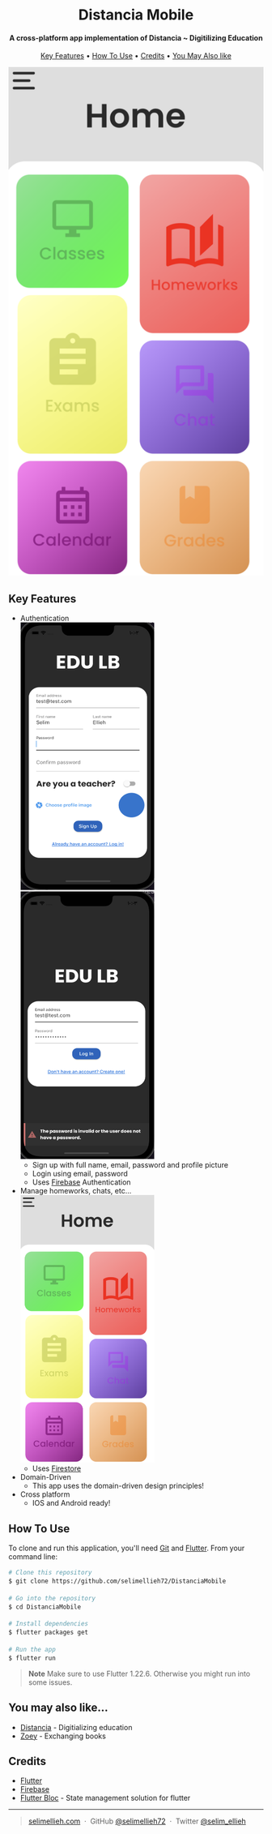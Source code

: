 
<h1 align="center">
  Distancia Mobile
</h1>

<h4 align="center">A cross-platform app implementation of Distancia ~ Digitilizing Education</h4>



<p align="center">
  <a href="#key-features">Key Features</a> •
  <a href="#how-to-use">How To Use</a> •
  <a href="#credits">Credits</a> •
  <a href="#you-may-also-like">You May Also like</a>

</p>

![screenshot](https://github.com/selimellieh72/DistanciaMobile/blob/master/3.png)

## Key Features
* Authentication <br/>
  <img width='264px' height='528px' src="https://github.com/selimellieh72/DistanciaMobile/blob/master/1.png"/>
  <img width='264px' height='528px' src="https://github.com/selimellieh72/DistanciaMobile/blob/master/2.png"/>
  - Sign up with full name, email, password and profile picture
  - Login using email, password
  - Uses [Firebase](https://firebase.google.com/) Authentication
* Manage homeworks, chats, etc... <br/>
  <img width='264px' height='528px' src="https://github.com/selimellieh72/DistanciaMobile/blob/master/3.png"/>
  - Uses [Firestore](https://firebase.google.com/docs/firestore)
* Domain-Driven
  - This app uses the domain-driven design principles!
* Cross platform
  - IOS and Android ready!


## How To Use

To clone and run this application, you'll need [Git](https://git-scm.com) and [Flutter](https://flutter.dev/). From your command line:

```bash
# Clone this repository
$ git clone https://github.com/selimellieh72/DistanciaMobile

# Go into the repository
$ cd DistanciaMobile

# Install dependencies
$ flutter packages get

# Run the app
$ flutter run
```

> **Note**
> Make sure to use Flutter 1.22.6. Otherwise you might run into some issues.


## You may also like...

- [Distancia](https://github.com/selimellieh72/Distantia-MERN) - Digitializing education
- [Zoey](https://github.com/Ghaadyy/book-app-frontend) - Exchanging books

## Credits
- [Flutter](https://flutter.dev/)
- [Firebase](https://firebase.google.com/)
- [Flutter Bloc](https://pub.dev/packages/stacked) - State management solution for flutter


---

> [selimellieh.com](https://www.selimellieh.me) &nbsp;&middot;&nbsp;
> GitHub [@selimellieh72](https://github.com/selimellieh72) &nbsp;&middot;&nbsp;
> Twitter [@selim_ellieh](https://twitter.com/selim_ellieh)

